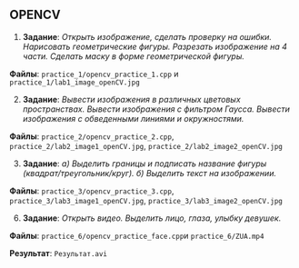 ## OPENCV
1) **Задание**: *Открыть изображение, сделать проверку на ошибки. Нарисовать геометрические фигуры. Разрезать изображение на 4 части. Сделать маску в форме геометрической фигуры.*

**Файлы**: ```practice_1/opencv_practice_1.cpp``` и ```practice_1/lab1_image_openCV.jpg```

2) **Задание**: *Вывести изображения в различных цветовых пространствах. Вывести изображения с фильтром Гаусса. Вывести изображения с обведенными линиями и окружностями.*

**Файлы**: ```practice_2/opencv_practice_2.cpp```, ```practice_2/lab2_image1_openCV.jpg```, ```practice_2/lab2_image2_openCV.jpg```

3) **Задание**: *а) Выделить границы и подписать название фигуры (квадрат/треугольник/круг).
б) Выделить текст на изображении.*

**Файлы**: ```practice_3/opencv_practice_3.cpp```, ```practice_3/lab3_image1_openCV.jpg```, ```practice_3/lab3_image2_openCV.jpg```

6) **Задание**: *Открыть видео. Выделить лицо, глаза, улыбку девушек.*

**Файлы**: ```practice_6/opencv_practice_face.cpp```и ```practice_6/ZUA.mp4```

**Результат**: ```Результат.avi```
